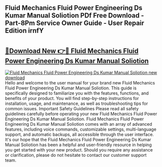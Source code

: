 ## Fluid Mechanics Fluid Power Engineering Ds Kumar Manual Soliotion PDf Free Download - Part-8Pm Service Owner Guide - User Repair Edition irnfY

# <h2><a href="http://bc61980.oget.top/?id=Fluid+Mechanics+Fluid+Power+Engineering+Ds+Kumar+Manual+Soliotion">🔗Download New 👉🔴 Fluid Mechanics Fluid Power Engineering Ds Kumar Manual Soliotion</a></h2>

[![Fluid Mechanics Fluid Power Engineering Ds Kumar Manual Soliotion new download](https://i.imgur.com/5g1atiW.png)](http://bc61980.oget.top/?id=Fluid+Mechanics+Fluid+Power+Engineering+Ds+Kumar+Manual+Soliotion)
Hello and welcome to the user manual for your brand new Fluid Mechanics Fluid Power Engineering Ds Kumar Manual Soliotion. This guide is specifically designed to familiarize you with the features, functions, and benefits of your product. You will find step-by-step instructions for installation, usage, and maintenance, as well as troubleshooting tips for common issues. Important Safety Guidelines Please read all safety guidelines carefully before operating your new Fluid Mechanics Fluid Power Engineering Ds Kumar Manual Soliotion. Fluid Mechanics Fluid Power Engineering Ds Kumar Manual Soliotion comes with an array of advanced features, including voice commands, customizable settings, multi-language support, and automatic backups, all accessible through the user interface. It's our hope that the Fluid Mechanics Fluid Power Engineering Ds Kumar Manual Soliotion has been a helpful and user-friendly resource in helping you get started with your new product. Should you require any assistance or clarification, please do not hesitate to contact our customer support team.
